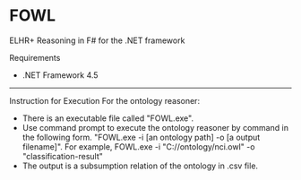 FOWL
====

ELHR+ Reasoning in F# for the .NET framework 

Requirements
- .NET Framework 4.5
-------------------------------------------------------------------------
Instruction for Execution
For the ontology reasoner:
- There is an executable file called "FOWL.exe".
- Use command prompt to execute the ontology reasoner by command in the following form.
  "FOWL.exe -i [an ontology path] -o [a output filename]". 
  For example, FOWL.exe -i "C://ontology/nci.owl" -o "classification-result"
- The output is a subsumption relation of the ontology in .csv file.
